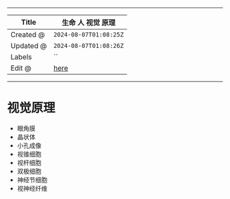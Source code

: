 -----

| Title     | 生命 人 视觉 原理                                          |
| --------- | --------------------------------------------------- |
| Created @ | `2024-08-07T01:08:25Z`                              |
| Updated @ | `2024-08-07T01:08:26Z`                              |
| Labels    | \`\`                                                |
| Edit @    | [here](https://github.com/junxnone/wiki/issues/168) |

-----

# 视觉原理

  - 眼角膜
  - 晶状体
  - 小孔成像
  - 视锥细胞
  - 视杆细胞
  - 双极细胞
  - 神经节细胞
  - 视神经纤维
